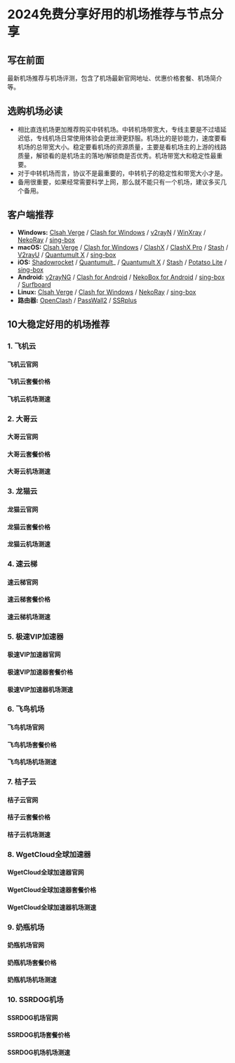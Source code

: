 # 2024免费分享好用的机场推荐与节点分享

## 写在前面
最新机场推荐与机场评测，包含了机场最新官网地址、优惠价格套餐、机场简介等。

## 选购机场必读
- 相比直连机场更加推荐购买中转机场。中转机场带宽大，专线主要是不过墙延迟低，专线机场日常使用体验会更丝滑更舒服。机场比的是钞能力，速度要看机场的总带宽大小。稳定要看机场的资源质量，主要是看机场主的上游的线路质量，解锁看的是机场主的落地/解锁商是否优秀。机场带宽大和稳定性最重要。
- 对于中转机场而言，协议不是最重要的，中转机子的稳定性和带宽大小才是。
- 备用很重要，如果经常需要科学上网，那么就不能只有一个机场，建议多买几个备用。

## 客户端推荐
- **Windows:** [Clsah Verge](https://clashverge.org/) / [Clash for Windows](https://clashforwindows.org/) / [v2rayN](https://v2rayn.org/) / [WinXray](https://winxray.org/) / [NekoRay](https://nekoray.org/) / [sing-box](https://sing-box.org/)
- **macOS:** [Clsah Verge](https://clashverge.org/) / [Clash for Windows](https://clashforwindows.org/) / [ClashX](https://clashx.org/) / [ClashX Pro](https://clashxpro.org/) / [Stash](https://clashstash.org/) / [V2rayU](https://v2rayu.org/) / [Quantumult X](https://quantumultx.org/) / [sing-box](https://sing-box.org/)
- **iOS:** [Shadowrocket](https://shadowrocketios.org/) / [Quantumult](https://quantumult.org/)_ / [Quantumult X](https://quantumultx.org/) / [Stash](https://clashstash.org/) / [Potatso Lite](https://potatso.org/) / [sing-box](https://sing-box.org/)
- **Android:** [v2rayNG](https://v2rayng.org/) / [Clash for Android](https://clashforandroid.org/) / [NekoBox for Android](https://nekoboxforandroid.org/) / [sing-box](https://sing-box.org/) / [Surfboard](https://getsurfboard.org/)
- **Linux:** [Clsah Verge](https://clashverge.org/) / [Clash for Windows](https://clashforwindows.org/) / [NekoRay](https://nekoray.org/) / [sing-box](https://sing-box.org/)
- **路由器:** [OpenClash](https://openclash.org/) / [PassWall2](https://passwall2.org/) / [SSRplus](https://ssrplus.org/)

## 10大稳定好用的机场推荐

### 1. 飞机云

#### 飞机云官网

#### 飞机云套餐价格

#### 飞机云机场测速

### 2. 大哥云

#### 大哥云官网

#### 大哥云套餐价格

#### 大哥云机场测速

### 3. 龙猫云

#### 龙猫云官网

#### 龙猫云套餐价格

#### 龙猫云机场测速

### 4. 速云梯

#### 速云梯官网

#### 速云梯套餐价格

#### 速云梯机场测速

### 5. 极速VIP加速器

#### 极速VIP加速器官网

#### 极速VIP加速器套餐价格

#### 极速VIP加速器机场测速

### 6. 飞鸟机场

#### 飞鸟机场官网

#### 飞鸟机场套餐价格

#### 飞鸟机场机场测速

### 7. 桔子云

#### 桔子云官网

#### 桔子云套餐价格

#### 桔子云机场测速

### 8. WgetCloud全球加速器

#### WgetCloud全球加速器官网

#### WgetCloud全球加速器套餐价格

#### WgetCloud全球加速器机场测速

### 9. 奶瓶机场

#### 奶瓶机场官网

#### 奶瓶机场套餐价格

#### 奶瓶机场机场测速

### 10. SSRDOG机场

#### SSRDOG机场官网

#### SSRDOG机场套餐价格

#### SSRDOG机场机场测速

